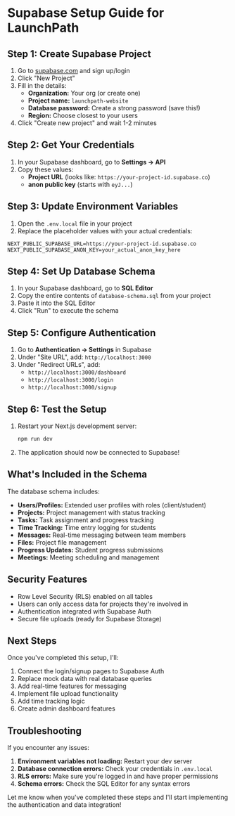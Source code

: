 # Supabase Setup Guide for LaunchPath

## Step 1: Create Supabase Project

1. Go to [supabase.com](https://supabase.com) and sign up/login
2. Click "New Project"
3. Fill in the details:
   - **Organization:** Your org (or create one)
   - **Project name:** `launchpath-website`
   - **Database password:** Create a strong password (save this!)
   - **Region:** Choose closest to your users
4. Click "Create new project" and wait 1-2 minutes

## Step 2: Get Your Credentials

1. In your Supabase dashboard, go to **Settings → API**
2. Copy these values:
   - **Project URL** (looks like: `https://your-project-id.supabase.co`)
   - **anon public key** (starts with `eyJ...`)

## Step 3: Update Environment Variables

1. Open the `.env.local` file in your project
2. Replace the placeholder values with your actual credentials:

```env
NEXT_PUBLIC_SUPABASE_URL=https://your-project-id.supabase.co
NEXT_PUBLIC_SUPABASE_ANON_KEY=your_actual_anon_key_here
```

## Step 4: Set Up Database Schema

1. In your Supabase dashboard, go to **SQL Editor**
2. Copy the entire contents of `database-schema.sql` from your project
3. Paste it into the SQL Editor
4. Click "Run" to execute the schema

## Step 5: Configure Authentication

1. Go to **Authentication → Settings** in Supabase
2. Under "Site URL", add: `http://localhost:3000`
3. Under "Redirect URLs", add:
   - `http://localhost:3000/dashboard`
   - `http://localhost:3000/login`
   - `http://localhost:3000/signup`

## Step 6: Test the Setup

1. Restart your Next.js development server:
   ```bash
   npm run dev
   ```

2. The application should now be connected to Supabase!

## What's Included in the Schema

The database schema includes:

- **Users/Profiles:** Extended user profiles with roles (client/student)
- **Projects:** Project management with status tracking
- **Tasks:** Task assignment and progress tracking
- **Time Tracking:** Time entry logging for students
- **Messages:** Real-time messaging between team members
- **Files:** Project file management
- **Progress Updates:** Student progress submissions
- **Meetings:** Meeting scheduling and management

## Security Features

- Row Level Security (RLS) enabled on all tables
- Users can only access data for projects they're involved in
- Authentication integrated with Supabase Auth
- Secure file uploads (ready for Supabase Storage)

## Next Steps

Once you've completed this setup, I'll:

1. Connect the login/signup pages to Supabase Auth
2. Replace mock data with real database queries
3. Add real-time features for messaging
4. Implement file upload functionality
5. Add time tracking logic
6. Create admin dashboard features

## Troubleshooting

If you encounter any issues:

1. **Environment variables not loading:** Restart your dev server
2. **Database connection errors:** Check your credentials in `.env.local`
3. **RLS errors:** Make sure you're logged in and have proper permissions
4. **Schema errors:** Check the SQL Editor for any syntax errors

Let me know when you've completed these steps and I'll start implementing the authentication and data integration! 